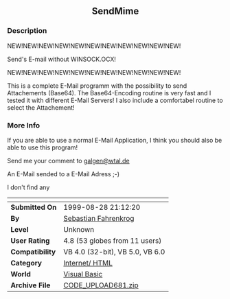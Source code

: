 ﻿<div align="center">

## SendMime


</div>

### Description

NEW!NEW!NEW!NEW!NEW!NEW!NEW!NEW!NEW!NEW!NEW!

Send's E-mail without WINSOCK.OCX!

NEW!NEW!NEW!NEW!NEW!NEW!NEW!NEW!NEW!NEW!NEW!

This is a complete E-Mail programm with the possibility to send Attachements (Base64). The Base64-Encoding routine is very fast and I tested it with different E-Mail Servers! I also include a comfortabel routine to select the Attachement!
 
### More Info
 
If you are able to use a normal E-Mail Application, I think you should also be able to use this program!

Send me your comment to galgen@wtal.de

An E-Mail sended to a E-Mail Adress ;-)

I don't find any


<span>             |<span>
---                |---
**Submitted On**   |1999-08-28 21:12:20
**By**             |[Sebastian Fahrenkrog](https://github.com/Planet-Source-Code/PSCIndex/blob/master/ByAuthor/sebastian-fahrenkrog.md)
**Level**          |Unknown
**User Rating**    |4.8 (53 globes from 11 users)
**Compatibility**  |VB 4\.0 \(32\-bit\), VB 5\.0, VB 6\.0
**Category**       |[Internet/ HTML](https://github.com/Planet-Source-Code/PSCIndex/blob/master/ByCategory/internet-html__1-34.md)
**World**          |[Visual Basic](https://github.com/Planet-Source-Code/PSCIndex/blob/master/ByWorld/visual-basic.md)
**Archive File**   |[CODE\_UPLOAD681\.zip](https://github.com/Planet-Source-Code/sebastian-fahrenkrog-sendmime__1-2594/archive/master.zip)








